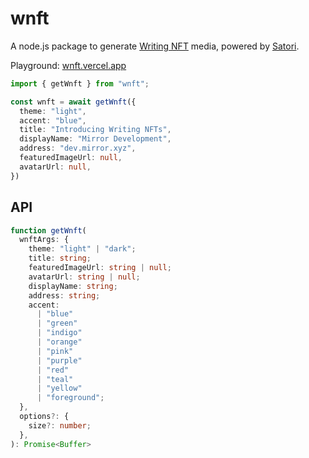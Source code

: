 # wnft

A node.js package to generate [Writing NFT](https://dev.mirror.xyz/5gt60vKFJZ_tR1BjoJ7-Y0sNw7REebStHjzFU5x73J0) media, powered by [Satori](https://github.com/vercel/satori).

Playground: [wnft.vercel.app](https://wnft.vercel.app/)

```ts
import { getWnft } from "wnft";

const wnft = await getWnft({
  theme: "light",
  accent: "blue",
  title: "Introducing Writing NFTs",
  displayName: "Mirror Development",
  address: "dev.mirror.xyz",
  featuredImageUrl: null,
  avatarUrl: null,
})
```

## API

```ts
function getWnft(
  wnftArgs: {
    theme: "light" | "dark";
    title: string;
    featuredImageUrl: string | null;
    avatarUrl: string | null;
    displayName: string;
    address: string;
    accent: 
      | "blue"
      | "green"
      | "indigo"
      | "orange"
      | "pink"
      | "purple"
      | "red"
      | "teal"
      | "yellow"
      | "foreground";
  }, 
  options?: {
    size?: number;
  },
): Promise<Buffer>
```
